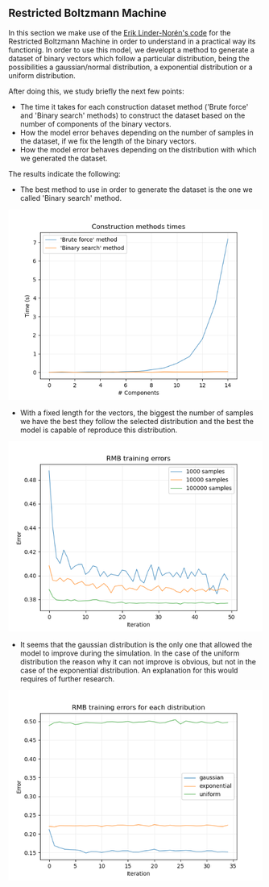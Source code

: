 ## Restricted Boltzmann Machine

In this section we make use of the [Erik Linder-Norén's code](https://github.com/eriklindernoren/ML-From-Scratch) for the Restricted Boltzmann Machine in order to understand in a practical way its functionig. In order to use this model, we developt a method to generate a dataset of binary vectors which follow a particular distribution, being the possibilities a gaussian/normal distribution, a exponential distribution or a uniform distribution.

After doing this, we study briefly the next few points:
- The time it takes for each construction dataset method ('Brute force' and 'Binary search' methods) to construct the dataset based on the number of components of the binary vectors.
- How the model error behaves depending on the number of samples in the dataset, if we fix the length of the binary vectors.
- How the model error behaves depending on the distribution with which we generated the dataset.

The results indicate the following:
- The best method to use in order to generate the dataset is the one we called 'Binary search' method.

![Construction methods times](https://github.com/albertoCCz/QuantumBoltzmannMachine_TFG/blob/master/RestrictedBoltzmannMachine/Studies/Images/Construction_methods_times.png)

- With a fixed length for the vectors, the biggest the number of samples we have the best they follow the selected distribution and the best the model is capable of reproduce this distribution.

![Error depending on the number of samples](https://github.com/albertoCCz/QuantumBoltzmannMachine_TFG/blob/master/RestrictedBoltzmannMachine/Studies/Images/RBM_training.png)

- It seems that the gaussian distribution is the only one that allowed the model to improve during the simulation. In the case of the uniform distribution the reason why it can not improve is obvious, but not in the case of the exponential distribution. An explanation for this would requires of further research.

![Error depending on the distribution](https://github.com/albertoCCz/QuantumBoltzmannMachine_TFG/blob/master/RestrictedBoltzmannMachine/Studies/Images/Distribution_methods.png)
